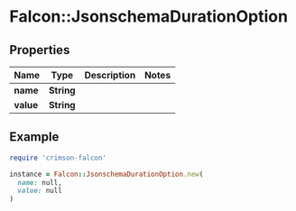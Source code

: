 # Falcon::JsonschemaDurationOption

## Properties

| Name | Type | Description | Notes |
| ---- | ---- | ----------- | ----- |
| **name** | **String** |  |  |
| **value** | **String** |  |  |

## Example

```ruby
require 'crimson-falcon'

instance = Falcon::JsonschemaDurationOption.new(
  name: null,
  value: null
)
```

